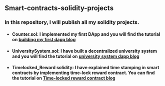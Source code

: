 ## Smart-contracts-solidity-projects
### In this repository, I will publish all my solidity projects.
- ####  Counter.sol: I implemented my first DApp and you will find the tutorial on [building my first dapp blog](https://eidoox.hashnode.dev/blockchain-development-building-your-first-simple-dapp-using-solidity-remix-metamask-etherjs-and-react)
- #### UniversitySystem.sol: I have built a decentralized university system and you will find the tutorial on [university system dapp blog ](https://eidoox.hashnode.dev/building-a-simple-decentralized-university-system-app-using-solidity-etherjs-and-react)
- #### Timelocked_Reward solidity: I have explained time stamping in smart contracts by implementing time-lock reward contract. You can find the tutorial on [Time-locked reward contract blog](https://eidoox.hashnode.dev/explaining-time-stamping-in-smart-contracts-by-creating-time-locked-reward-contract-in-solidity)
